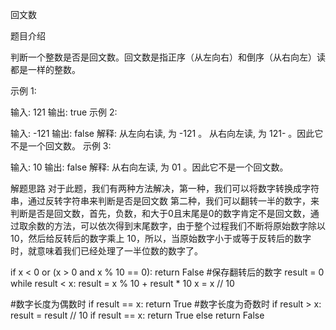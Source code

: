 回文数

题目介绍

判断一个整数是否是回文数。回文数是指正序（从左向右）和倒序（从右向左）读都是一样的整数。

示例 1:

输入: 121
输出: true
示例 2:

输入: -121
输出: false
解释: 从左向右读, 为 -121 。 从右向左读, 为 121- 。因此它不是一个回文数。
示例 3:

输入: 10
输出: false
解释: 从右向左读, 为 01 。因此它不是一个回文数。

解题思路
对于此题，我们有两种方法解决，第一种，我们可以将数字转换成字符串，通过反转字符串来判断是否是回文数
第二种，我们可以翻转一半的数字，来判断是否是回文数，首先，负数，和大于0且末尾是0的数字肯定不是回文数，通过取余数的方法，可以依次得到末尾数字，由于整个过程我们不断将原始数字除以 10，然后给反转后的数字乘上 10，所以，当原始数字小于或等于反转后的数字时，就意味着我们已经处理了一半位数的数字了。

if x < 0 or (x > 0 and x % 10 == 0):
	return False
#保存翻转后的数字
result = 0
while result < x:
	result = x % 10 + result * 10
	x = x // 10

#数字长度为偶数时
if result == x:
	return True
#数字长度为奇数时
if result > x:
	result = result // 10
	if result == x:
		return True
	else
		return False
